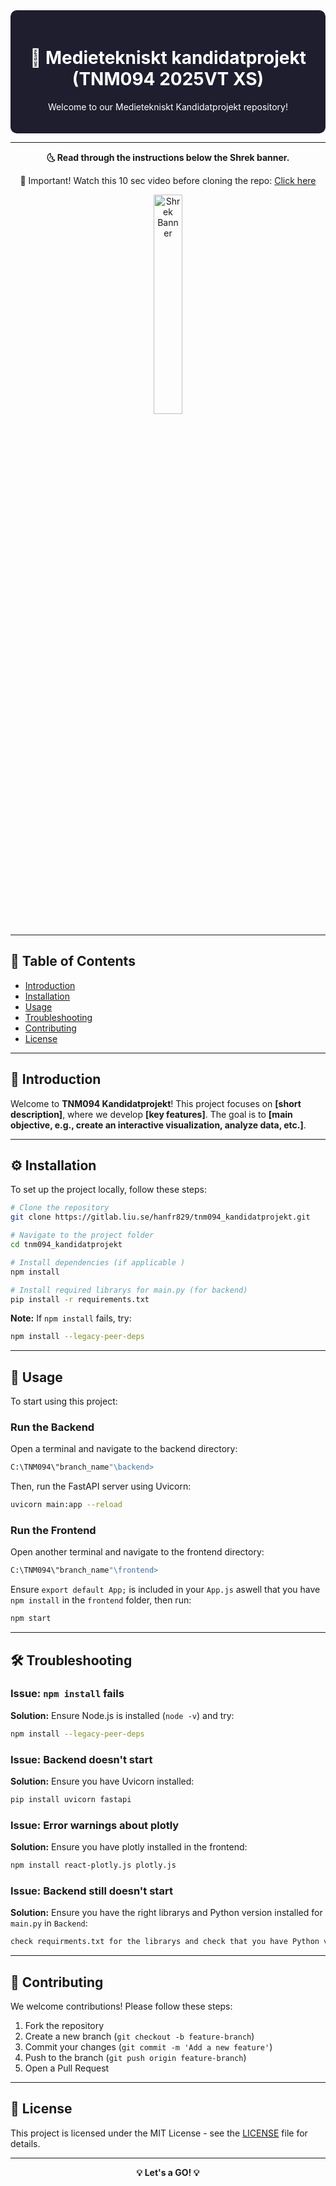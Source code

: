 <div align="center" style="background-color: #1e1e2e; padding: 20px; border-radius: 10px; color: white;">
  <h1>🚀 Medietekniskt kandidatprojekt (TNM094 2025VT XS)</h1>
  <p>Welcome to our Medietekniskt Kandidatprojekt repository!</p>
</div>

---

<p align="center">
  <strong>🌜 Read through the instructions below the Shrek banner.</strong>
</p>

<p align="center">
  🎵 Important! Watch this 10 sec video before cloning the repo: <a href="https://www.youtube.com/watch?v=xvFZjo5PgG0">Click here</a>
</p>

<p align="center">
  <img src="https://upload.wikimedia.org/wikipedia/en/4/4d/Shrek_%28character%29.png" alt="Shrek Banner" width="30%">
</p>

---

## 📌 Table of Contents
- [Introduction](#introduction)
- [Installation](#installation)
- [Usage](#usage)
- [Troubleshooting](#troubleshooting)
- [Contributing](#contributing)
- [License](#license)

---

## 🎯 Introduction
Welcome to **TNM094 Kandidatprojekt**! This project focuses on **[short description]**, where we develop **[key features]**. The goal is to **[main objective, e.g., create an interactive visualization, analyze data, etc.]**.

---

## ⚙️ Installation
To set up the project locally, follow these steps:

```bash
# Clone the repository
git clone https://gitlab.liu.se/hanfr829/tnm094_kandidatprojekt.git

# Navigate to the project folder
cd tnm094_kandidatprojekt

# Install dependencies (if applicable )
npm install

# Install required librarys for main.py (for backend)
pip install -r requirements.txt 
```

**Note:** If `npm install` fails, try:
```bash
npm install --legacy-peer-deps
```

---

## 🚀 Usage
To start using this project:

### **Run the Backend**
Open a terminal and navigate to the backend directory:
```bash
C:\TNM094\"branch_name"\backend>
```
Then, run the FastAPI server using Uvicorn:
```bash
uvicorn main:app --reload
```

### **Run the Frontend**
Open another terminal and navigate to the frontend directory:
```bash
C:\TNM094\"branch_name"\frontend>
```
Ensure `export default App;` is included in your `App.js` aswell that you have `npm install` in the `frontend` folder, then run:
```bash
npm start
```

---

## 🛠 Troubleshooting
### Issue: `npm install` fails
**Solution:** Ensure Node.js is installed (`node -v`) and try:
```bash
npm install --legacy-peer-deps
```

### Issue: Backend doesn't start
**Solution:** Ensure you have Uvicorn installed:
```bash
pip install uvicorn fastapi
```

### Issue: Error warnings about plotly
**Solution:** Ensure you have plotly installed in the frontend:
```bash
npm install react-plotly.js plotly.js
```

### Issue: Backend still doesn't start
**Solution:** Ensure you have the right librarys and Python version installed for `main.py` in `Backend`:
```bash
check requirments.txt for the librarys and check that you have Python version 3.13 on your pc
```
---

## 🤝 Contributing
We welcome contributions! Please follow these steps:
1. Fork the repository
2. Create a new branch (`git checkout -b feature-branch`)
3. Commit your changes (`git commit -m 'Add a new feature'`)
4. Push to the branch (`git push origin feature-branch`)
5. Open a Pull Request

---

## 📜 License
This project is licensed under the MIT License - see the [LICENSE](LICENSE) file for details.

---

<p align="center">
  <strong>💡 Let's a GO! 💡</strong>
</p>


